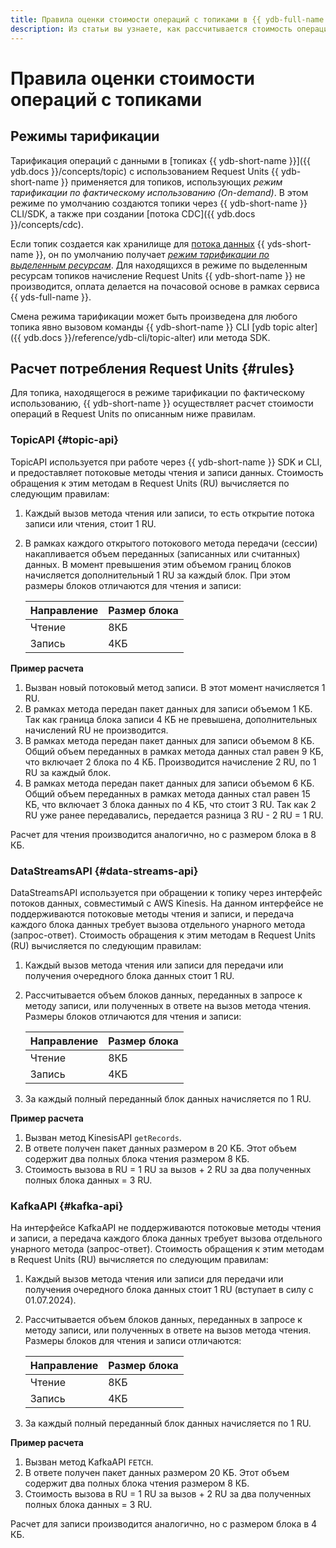 ```yaml
---
title: Правила оценки стоимости операций с топиками в {{ ydb-full-name }}
description: Из статьи вы узнаете, как рассчитывается стоимость операций с топиками.
---
```


# Правила оценки стоимости операций с топиками



## Режимы тарификации

Тарификация операций с данными в [топиках {{ ydb-short-name }}]({{ ydb.docs }}/concepts/topic) с использованием Request Units {{ ydb-short-name }} применяется для топиков, использующих _режим тарификации по фактическому использованию (On-demand)_. В этом режиме по умолчанию создаются топики через {{ ydb-short-name }} CLI/SDK, а также при создании [потока CDC]({{ ydb.docs }}/concepts/cdc).

Если топик создается как хранилище для [потока данных](../../data-streams/concepts/glossary.md#stream-concepts) {{ yds-short-name }}, он по умолчанию получает [_режим тарификации по выделенным ресурсам_](../../data-streams/pricing.md#rules). Для находящихся в режиме по выделенным ресурсам топиков начисление Request Units {{ ydb-short-name }} не производится, оплата делается на почасовой основе в рамках сервиса {{ yds-full-name }}.

Смена режима тарификации может быть произведена для любого топика явно вызовом команды {{ ydb-short-name }} CLI [ydb topic alter]({{ ydb.docs }}/reference/ydb-cli/topic-alter) или метода SDK.

## Расчет потребления Request Units {#rules}

Для топика, находящегося в режиме тарификации по фактическому использованию, {{ ydb-short-name }} осуществляет расчет стоимости операций в Request Units по описанным ниже правилам.

### TopicAPI {#topic-api}

TopicAPI используется при работе через {{ ydb-short-name }} SDK и CLI, и предоставляет потоковые методы чтения и записи данных. Стоимость обращения к этим методам в Request Units (RU) вычисляется по следующим правилам:

1. Каждый вызов метода чтения или записи, то есть открытие потока записи или чтения, стоит 1 RU.
1. В рамках каждого открытого потокового метода передачи (сессии) накапливается объем переданных (записанных или считанных) данных. В момент превышения этим объемом границ блоков начисляется дополнительный 1 RU за каждый блок. При этом размеры блоков отличаются для чтения и записи:

    Направление | Размер блока
    --- | ---
    Чтение | 8КБ
    Запись | 4КБ

**Пример расчета**

1. Вызван новый потоковый метод записи. В этот момент начисляется 1 RU.
1. В рамках метода передан пакет данных для записи объемом 1 КБ. Так как граница блока записи 4 КБ не превышена, дополнительных начислений RU не производится.
1. В рамках метода передан пакет данных для записи объемом 8 КБ. Общий объем переданных в рамках метода данных стал равен 9 КБ, что включает 2 блока по 4 КБ. Производится начисление 2 RU, по 1 RU за каждый блок.
1. В рамках метода передан пакет данных для записи объемом 6 КБ. Общий объем переданных в рамках метода данных стал равен 15 КБ, что включает 3 блока данных по 4 КБ, что стоит 3 RU. Так как 2 RU уже ранее передавались, передается разница 3 RU - 2 RU = 1 RU.

Расчет для чтения производится аналогично, но с размером блока в 8 КБ.

### DataStreamsAPI {#data-streams-api}

DataStreamsAPI используется при обращении к топику через интерфейс потоков данных, совместимый с AWS Kinesis. На данном интерфейсе не поддерживаются потоковые методы чтения и записи, и передача каждого блока данных требует вызова отдельного унарного метода (запрос-ответ). Стоимость обращения к этим методам в Request Units (RU) вычисляется по следующим правилам:

1. Каждый вызов метода чтения или записи для передачи или получения очередного блока данных стоит 1 RU.
1. Рассчитывается объем блоков данных, переданных в запросе к методу записи, или полученных в ответе на вызов метода чтения. Размеры блоков отличаются для чтения и записи:

    Направление | Размер блока
    --- | ---
    Чтение | 8КБ
    Запись | 4КБ

1. За каждый полный переданный блок данных начисляется по 1 RU.

**Пример расчета**

1. Вызван метод KinesisAPI `getRecords`.
1. В ответе получен пакет данных размером в 20 KБ. Этот объем содержит два полных блока чтения размером 8 КБ.
1. Стоимость вызова в RU = 1 RU за вызов + 2 RU за два полученных полных блока данных = 3 RU.

### KafkaAPI {#kafka-api}

На интерфейсе KafkaAPI не поддерживаются потоковые методы чтения и записи, а передача каждого блока данных требует вызова отдельного унарного метода (запрос-ответ). Стоимость обращения к этим методам в Request Units (RU) вычисляется по следующим правилам:

1. Каждый вызов метода чтения или записи для передачи или получения очередного блока данных стоит 1 RU (вступает в силу с 01.07.2024).
1. Рассчитывается объем блоков данных, переданных в запросе к методу записи, или полученных в ответе на вызов метода чтения. Размеры блоков для чтения и записи отличаются:

    Направление | Размер блока
    --- | ---
    Чтение | 8КБ
    Запись | 4КБ

1. За каждый полный переданный блок данных начисляется по 1 RU.

**Пример расчета**

1. Вызван метод KafkaAPI `FETCH`.
1. В ответе получен пакет данных размером 20 KБ. Этот объем содержит два полных блока чтения размером 8 КБ.
1. Стоимость вызова в RU = 1 RU за вызов + 2 RU за два полученных полных блока данных = 3 RU.


Расчет для записи производится аналогично, но с размером блока в 4 КБ.
